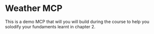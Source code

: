 # Weather MCP

This is a demo MCP that will you will build during the course to help you solodify your fundaments learnt in chapter 2.

